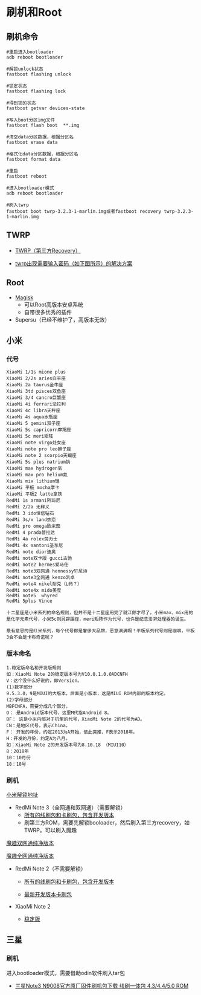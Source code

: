 # 刷机和Root

## 刷机命令

```
#重启进入bootloader
adb reboot bootloader

#解锁unlock状态
fastboot flashing unlock 

#锁定状态 
fastboot flashing lock

#得到锁的状态
fastboot getvar devices-state

#写入boot分区img文件
fastboot flash boot  **.img

#清空data分区数据，根据分区名
fastboot erase data

#格式化data分区数据，根据分区名 
fastboot format data 

#重启
fastboot reboot

#进入bootloader模式
adb reboot bootloader     

#刷入twrp
fastboot boot twrp-3.2.3-1-marlin.img或者fastboot recovery twrp-3.2.3-1-marlin.img
```

## TWRP

+ [TWRP（第三方Recovery）](https://twrp.me/Devices/)

+ [twrp出现需要输入密码（如下图所示）的解决方案](http://www.oneplusbbs.com/thread-3322174-1.html)

## Root

+ [Magisk](https://github.com/topjohnwu/Magisk/releases)
  - 可以Root高版本安卓系统
  - 自带很多优秀的插件
+ Supersu（已经不维护了，高版本无效）

## 小米

### 代号

```
XiaoMi 1/1s mione plus
XiaoMi 2/2s aries白羊座
XiaoMi 2a taurus金牛座
XiaoMi 3td pisces双鱼座
XiaoMi 3/4 cancro巨蟹座
XiaoMi 4i ferrari法拉利
XiaoMi 4c libra天秤座
XiaoMi 4s aqua水瓶座
XiaoMi 5 gemini双子座
XiaoMi 5s capricorn摩羯座
XiaoMi 5c meri矩阵
XiaoMi note virgo处女座
XiaoMi note pro leo狮子座
XiaoMi note 2 scorpio天蝎座
XiaoMi 5s plus natrium钠
XiaoMi max hydrogen氢
XiaoMi max pro helium氦
XiaoMi mix lithium锂
XiaoMi 平板 mocha摩卡
XiaoMi 平板2 latte拿铁
RedMi 1s armani阿玛尼
RedMi 2/2a 无释义
RedMi 3 ido恒信钻石
RedMi 3s/x land衣恋
RedMi pro omega欧米茄
RedMi 4 prada普拉达
RedMi 4a rolex劳力士
RedMi 4x santoni圣东尼
RedMi note dior迪奥
RedMi note双卡版 gucci古驰
RedMi note2 hermes爱马仕
RedMi note3双网通 hennessy轩尼诗
RedMi note3全网通 kenzo凯卓
RedMi note4 nikel耐克（L码？）
RedMi note4x mido美度
RedMi note5  whyred
RedMi 5plus Vince

十二星座是小米系列的命名规则，但并不是十二星座用完了就江郎才尽了。小米max、mix用的是化学元素代号，小米5c则另辟蹊径，meri矩阵作为代号，也许是纪念澎湃处理器的诞生。

最有意思的是红米系列，每个代号都是奢侈大品牌，恶意满满啊！平板系列代号则是咖啡，平板3会不会是卡布奇诺呢？
```

### 版本命名

```
1.稳定版命名和开发版规则
如：XiaoMi Note 2的稳定版本号为V10.0.1.0.OADCNFH
V：这个没什么好说的，即Version。
(1)数字部分
9.5.3.0，9是MIUI的大版本，后面是小版本，这是MIUI ROM内部的版本约定。
(2)字母部分
MBFCNFA，需要分成几个部分。
O： 是Android版本代号，这里M代指Android 8。
BF： 这是小米内部对于机型的代号，XiaoMi Note 2的代号为AD。
CN：是地区代号，表示China。
F： 开发的年份，约定2013为A开始，依此类推，F表示2018年。
H：开发的月份，约定A为八月。
如：XiaoMi Note 2的开发版本号为8.10.18 （MIUI10）
8：2018年
10：10月份
18：18号
```

### 刷机

[小米解锁地址](http://www.miui.com/unlock/index.html)

+ RedMi Note 3（全网通和双网通）（需要解锁）
  - [所有的线刷包和卡刷包，包含开发版本](http://www.miui.com/thread-6988405-1-1.html)
  - 刷第三方ROM，需要先解锁booloader，然后刷入第三方recovery，如TWRP。可以刷入魔趣

[魔趣双网通纯净版本](https://pan.baidu.com/s/1IHWGx_He2hJDv6z3Kncp2g)

[魔趣全网通纯净版本](https://pan.baidu.com/s/1HLADCHaxuOgF_WE8UYHxXQ)

+ RedMi Note 2（不需要解锁）

  - [所有的线刷包和卡刷包，包含开发版本](http://www.miui.com/thread-2916301-1-1.html)

  - [最新开发版本卡刷包](https://pan.baidu.com/s/1BajX2qnESaXJb6oltqFGHw)

+ XiaoMi Note 2
  - [稳定版](https://pan.baidu.com/s/17R8c5N2hTpJt3HpuMGYZOA)

## 三星

### 刷机

进入bootloader模式，需要借助odin软件刷入tar包

+ [三星Note3 N9008官方原厂固件刷机包下载 线刷一体包 4.3/4.4/5.0 ROM](https://www.114shouji.com/show-12724-1-1.html)